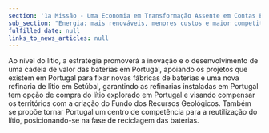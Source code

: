 ```yaml
---
section: '1a Missão - Uma Economia em Transformação Assente em Contas Equilibradas'
sub_section: "Energia: mais renováveis, menores custos e maior competitividade"
fulfilled_date: null
links_to_news_articles: null
---
```


Ao nível do lítio, a estratégia promoverá a inovação e o desenvolvimento de uma cadeia de valor das baterias em Portugal, apoiando os projetos que existem em Portugal para fixar novas fábricas de baterias e uma nova refinaria de lítio em Setúbal, garantindo as refinarias instaladas em Portugal tem opção de compra do lítio explorado em Portugal e visando compensar os territórios com a criação do Fundo dos Recursos Geológicos. Também se propõe tornar Portugal um centro de competência para a reutilização do lítio, posicionando-se na fase de reciclagem das baterias.
